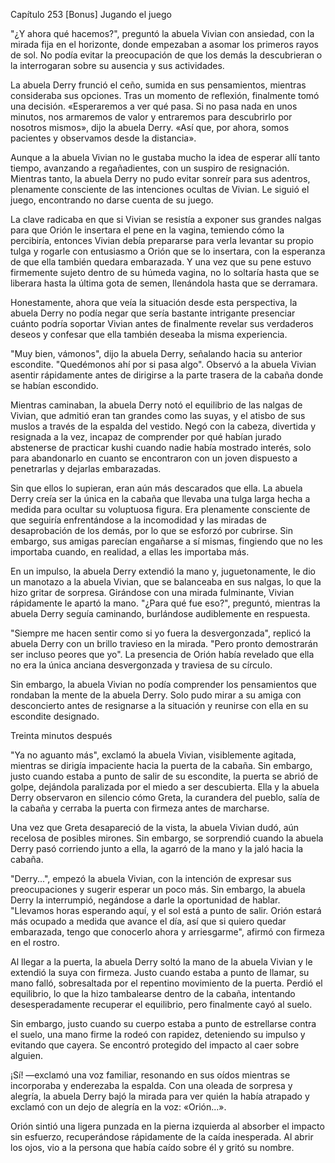 
Capítulo 253 [Bonus] Jugando el juego

"¿Y ahora qué hacemos?", preguntó la abuela Vivian con ansiedad, con la mirada fija en el horizonte, donde empezaban a asomar los primeros rayos de sol. No podía evitar la preocupación de que los demás la descubrieran o la interrogaran sobre su ausencia y sus actividades.

La abuela Derry frunció el ceño, sumida en sus pensamientos, mientras consideraba sus opciones. Tras un momento de reflexión, finalmente tomó una decisión. «Esperaremos a ver qué pasa. Si no pasa nada en unos minutos, nos armaremos de valor y entraremos para descubrirlo por nosotros mismos», dijo la abuela Derry. «Así que, por ahora, somos pacientes y observamos desde la distancia».

Aunque a la abuela Vivian no le gustaba mucho la idea de esperar allí tanto tiempo, avanzando a regañadientes, con un suspiro de resignación. Mientras tanto, la abuela Derry no pudo evitar sonreír para sus adentros, plenamente consciente de las intenciones ocultas de Vivian. Le siguió el juego, encontrando no darse cuenta de su juego.

La clave radicaba en que si Vivian se resistía a exponer sus grandes nalgas para que Orión le insertara el pene en la vagina, temiendo cómo la percibiría, entonces Vivian debía prepararse para verla levantar su propio tulga y rogarle con entusiasmo a Orión que se lo insertara, con la esperanza de que ella también quedara embarazada. Y una vez que su pene estuvo firmemente sujeto dentro de su húmeda vagina, no lo soltaría hasta que se liberara hasta la última gota de semen, llenándola hasta que se derramara.

Honestamente, ahora que veía la situación desde esta perspectiva, la abuela Derry no podía negar que sería bastante intrigante presenciar cuánto podría soportar Vivian antes de finalmente revelar sus verdaderos deseos y confesar que ella también deseaba la misma experiencia.

"Muy bien, vámonos", dijo la abuela Derry, señalando hacia su anterior escondite. "Quedémonos ahí por si pasa algo". Observó a la abuela Vivian asentir rápidamente antes de dirigirse a la parte trasera de la cabaña donde se habían escondido.

Mientras caminaban, la abuela Derry notó el equilibrio de las nalgas de Vivian, que admitió eran tan grandes como las suyas, y el atisbo de sus muslos a través de la espalda del vestido. Negó con la cabeza, divertida y resignada a la vez, incapaz de comprender por qué habían jurado abstenerse de practicar kushi cuando nadie había mostrado interés, solo para abandonarlo en cuanto se encontraron con un joven dispuesto a penetrarlas y dejarlas embarazadas.

Sin que ellos lo supieran, eran aún más descarados que ella. La abuela Derry creía ser la única en la cabaña que llevaba una tulga larga hecha a medida para ocultar su voluptuosa figura. Era plenamente consciente de que seguiría enfrentándose a la incomodidad y las miradas de desaprobación de los demás, por lo que se esforzó por cubrirse. Sin embargo, sus amigas parecían engañarse a sí mismas, fingiendo que no les importaba cuando, en realidad, a ellas les importaba más.

En un impulso, la abuela Derry extendió la mano y, juguetonamente, le dio un manotazo a la abuela Vivian, que se balanceaba en sus nalgas, lo que la hizo gritar de sorpresa. Girándose con una mirada fulminante, Vivian rápidamente le apartó la mano. "¿Para qué fue eso?", preguntó, mientras la abuela Derry seguía caminando, burlándose audiblemente en respuesta.

"Siempre me hacen sentir como si yo fuera la desvergonzada", replicó la abuela Derry con un brillo travieso en la mirada. "Pero pronto demostrarán ser incluso peores que yo". La presencia de Orión había revelado que ella no era la única anciana desvergonzada y traviesa de su círculo.

Sin embargo, la abuela Vivian no podía comprender los pensamientos que rondaban la mente de la abuela Derry. Solo pudo mirar a su amiga con desconcierto antes de resignarse a la situación y reunirse con ella en su escondite designado.

Treinta minutos después

"Ya no aguanto más", exclamó la abuela Vivian, visiblemente agitada, mientras se dirigía impaciente hacia la puerta de la cabaña. Sin embargo, justo cuando estaba a punto de salir de su escondite, la puerta se abrió de golpe, dejándola paralizada por el miedo a ser descubierta. Ella y la abuela Derry observaron en silencio cómo Greta, la curandera del pueblo, salía de la cabaña y cerraba la puerta con firmeza antes de marcharse.

Una vez que Greta desapareció de la vista, la abuela Vivian dudó, aún recelosa de posibles mirones. Sin embargo, se sorprendió cuando la abuela Derry pasó corriendo junto a ella, la agarró de la mano y la jaló hacia la cabaña.

"Derry...", empezó la abuela Vivian, con la intención de expresar sus preocupaciones y sugerir esperar un poco más. Sin embargo, la abuela Derry la interrumpió, negándose a darle la oportunidad de hablar. "Llevamos horas esperando aquí, y el sol está a punto de salir. Orión estará más ocupado a medida que avance el día, así que si quiero quedar embarazada, tengo que conocerlo ahora y arriesgarme", afirmó con firmeza en el rostro.

Al llegar a la puerta, la abuela Derry soltó la mano de la abuela Vivian y le extendió la suya con firmeza. Justo cuando estaba a punto de llamar, su mano falló, sobresaltada por el repentino movimiento de la puerta. Perdió el equilibrio, lo que la hizo tambalearse dentro de la cabaña, intentando desesperadamente recuperar el equilibrio, pero finalmente cayó al suelo.

Sin embargo, justo cuando su cuerpo estaba a punto de estrellarse contra el suelo, una mano firme la rodeó con rapidez, deteniendo su impulso y evitando que cayera. Se encontró protegido del impacto al caer sobre alguien.

¡Sí! —exclamó una voz familiar, resonando en sus oídos mientras se incorporaba y enderezaba la espalda. Con una oleada de sorpresa y alegría, la abuela Derry bajó la mirada para ver quién la había atrapado y exclamó con un dejo de alegría en la voz: «Orión...».

Orión sintió una ligera punzada en la pierna izquierda al absorber el impacto sin esfuerzo, recuperándose rápidamente de la caída inesperada. Al abrir los ojos, vio a la persona que había caído sobre él y gritó su nombre.
